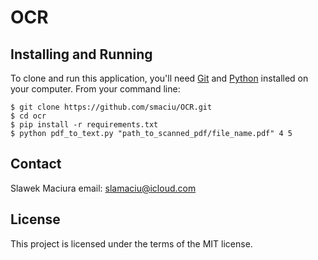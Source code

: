 # OCR

## Installing and Running

To clone and run this application, you'll need [Git](https://git-scm.com) and [Python](https://www.python.org/downloads/) installed on your computer. From your command line:

```
$ git clone https://github.com/smaciu/OCR.git
$ cd ocr
$ pip install -r requirements.txt
$ python pdf_to_text.py "path_to_scanned_pdf/file_name.pdf" 4 5

```

## Contact

Slawek Maciura 
email: slamaciu@icloud.com

## License

This project is licensed under the terms of the MIT license.
